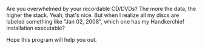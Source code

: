 Are you overwhelmed by your recordable CD/DVDs? The more the data, the higher the stack. Yeah, that's nice. But when I realize all my discs are labeled something like "Jan 02, 2008", which one has my Handkerchief installation executable?

Hope this program will help you out.